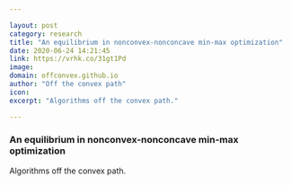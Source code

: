 ```yaml
---

layout: post
category: research
title: "An equilibrium in nonconvex-nonconcave min-max optimization"
date: 2020-06-24 14:21:45
link: https://vrhk.co/31gt1Pd
image: 
domain: offconvex.github.io
author: "Off the convex path"
icon: 
excerpt: "Algorithms off the convex path."

---
```


### An equilibrium in nonconvex-nonconcave min-max optimization

Algorithms off the convex path.